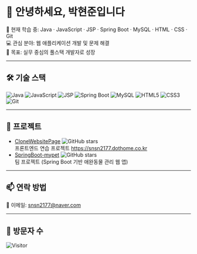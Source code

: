 # 👋 안녕하세요, 박현준입니다

🌱 현재 학습 중: Java · JavaScript · JSP · Spring Boot · MySQL · HTML · CSS · Git  
💻 관심 분야: 웹 애플리케이션 개발 및 문제 해결  
🚀 목표: 실무 중심의 풀스택 개발자로 성장  

---

## 🛠 기술 스택
![Java](https://img.shields.io/badge/Java-ED8B00?style=flat&logo=java&logoColor=white)
![JavaScript](https://img.shields.io/badge/JavaScript-F7DF1E?style=flat&logo=javascript&logoColor=black)
![JSP](https://img.shields.io/badge/JSP-007396?style=flat&logoColor=white)
![Spring Boot](https://img.shields.io/badge/SpringBoot-6DB33F?style=flat&logo=spring&logoColor=white)
![MySQL](https://img.shields.io/badge/MySQL-4479A1?style=flat&logo=mysql&logoColor=white)
![HTML5](https://img.shields.io/badge/HTML5-E34F26?style=flat&logo=html5&logoColor=white)
![CSS3](https://img.shields.io/badge/CSS3-1572B6?style=flat&logo=css3&logoColor=white)
![Git](https://img.shields.io/badge/Git-F05032?style=flat&logo=git&logoColor=white)

---

## 📂 프로젝트
- [CloneWebsitePage](https://github.com/Park2177/CloneWebsitePage.git) ![GitHub stars](https://img.shields.io/github/stars/Park2177/CloneWebsitePage?style=social)  
  프론트엔드 연습 프로젝트
  [<https://snsn2177.dothome.co.kr>](https://snsn2177.dothome.co.kr/)
- [SpringBoot-mypet](https://github.com/UoUGit/SpringBoot-mypet.git) ![GitHub stars](https://img.shields.io/github/stars/UoUGit/SpringBoot-mypet?style=social)  
  팀 프로젝트 (Spring Boot 기반 애완동물 관리 웹 앱)  

---

## 📫 연락 방법
📧 이메일: snsn2177@naver.com  

---

## 👀 방문자 수
![Visitor](https://visitor-badge.glitch.me/badge?page_id=Park2177.Park2177)
